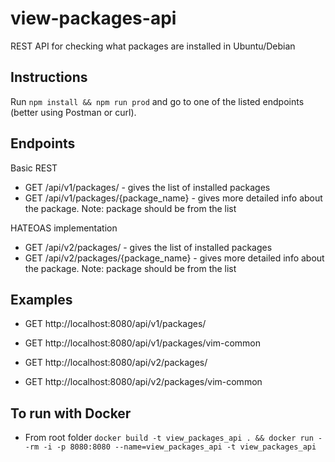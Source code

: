 # view-packages-api

REST API for checking what packages are installed in Ubuntu/Debian

## Instructions

Run `npm install && npm run prod` and go to one of the listed endpoints (better using Postman or curl).

## Endpoints

Basic REST

- GET /api/v1/packages/ - gives the list of installed packages
- GET /api/v1/packages/{package_name} - gives more detailed info about the package. Note: package should be from the list

HATEOAS implementation

- GET /api/v2/packages/ - gives the list of installed packages
- GET /api/v2/packages/{package_name} - gives more detailed info about the package. Note: package should be from the list

## Examples

- GET http://localhost:8080/api/v1/packages/
- GET http://localhost:8080/api/v1/packages/vim-common

- GET http://localhost:8080/api/v2/packages/
- GET http://localhost:8080/api/v2/packages/vim-common

## To run with Docker

- From root folder `docker build -t view_packages_api . && docker run --rm -i -p 8080:8080 --name=view_packages_api -t view_packages_api`
